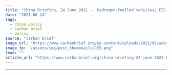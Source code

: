 ```yaml
---
title: "China Briefing, 24 June 2021 -  Hydrogen-fuelled vehicles; ETS launch date; Xinjiang solar ban"
date: "2021-06-24"
tags: 
  - china policy
  - carbon brief
  - policy
source: "carbon brief"
image_url: "https://www.carbonbrief.org/wp-content/uploads/2021/05/website-masthead-new-583x372.png"
image_fp: "/assets/img/post_thumbnails/155.png"
lead: ""
article_url: "https://www.carbonbrief.org/china-briefing-24-june-2021-hydrogen-fuelled-vehicles-ets-launch-date-iron-and-steel-emissions"
---
```


---
